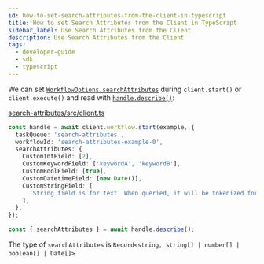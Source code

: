 ```yaml
---
id: how-to-set-search-attributes-from-the-client-in-typescript
title: How to set Search Attributes from the Client in TypeScript
sidebar_label: Use Search Attributes from the Client
description: Use Search Attributes from the Client
tags:
  - developer-guide
  - sdk
  - typescript
---
```


We can set [`WorkflowOptions.searchAttributes`](https://typescript.temporal.io/api/interfaces/client.WorkflowOptions#searchattributes) during `client.start()` or `client.execute()` and read with [`handle.describe()`](https://typescript.temporal.io/api/interfaces/client.WorkflowHandle#describe):

<!--SNIPSTART typescript-search-attributes-client -->

[search-attributes/src/client.ts](https://github.com/temporalio/samples-typescript/blob/master/search-attributes/src/client.ts)

```ts
const handle = await client.workflow.start(example, {
  taskQueue: 'search-attributes',
  workflowId: 'search-attributes-example-0',
  searchAttributes: {
    CustomIntField: [2],
    CustomKeywordField: ['keywordA', 'keywordB'],
    CustomBoolField: [true],
    CustomDatetimeField: [new Date()],
    CustomStringField: [
      'String field is for text. When queried, it will be tokenized for partial match. StringTypeField cannot be used in Order By',
    ],
  },
});

const { searchAttributes } = await handle.describe();
```

<!--SNIPEND-->

The type of `searchAttributes` is `Record<string, string[] | number[] | boolean[] | Date[]>`.
